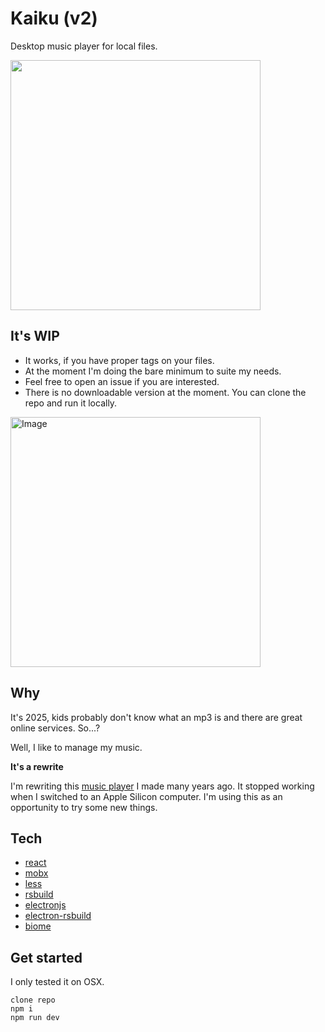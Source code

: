 # Kaiku (v2)

Desktop music player for local files.

<img width="400" src="https://github.com/user-attachments/assets/db58b334-e50e-4356-ae40-c7c263b055c8" />

## It's WIP

* It works, if you have proper tags on your files.
* At the moment I'm doing the bare minimum to suite my needs.
* Feel free to open an issue if you are interested.
* There is no downloadable version at the moment. You can clone the repo and run it locally.

<img width="400" alt="Image" src="https://github.com/user-attachments/assets/b55e6c61-2827-4a0f-a733-1f04e3201355" />


## Why

It's 2025, kids probably don't know what an mp3 is and there are great online services. So...?

Well, I like to manage my music.

**It's a rewrite**

I'm rewriting this [music player](https://github.com/AoDev/kaiku-music-player) I made many years ago. It stopped working when I switched to an Apple Silicon computer. I'm using this as an opportunity to try some new things.


## Tech

- [react](https://react.dev/)
- [mobx](https://mobx.js.org/)
- [less](https://lesscss.org/)
- [rsbuild](https://rsbuild.dev/)
- [electronjs](https://www.electronjs.org/)
- [electron-rsbuild](https://github.com/electron-rsbuild/electron-rsbuild)
- [biome](https://biomejs.dev/)

## Get started

I only tested it on OSX.

```
clone repo
npm i
npm run dev
```
